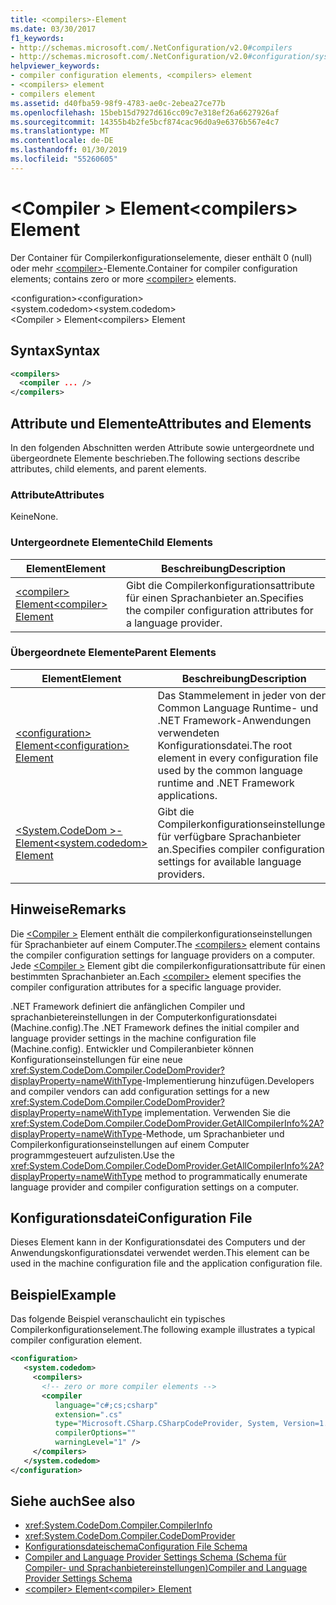 ```yaml
---
title: <compilers>-Element
ms.date: 03/30/2017
f1_keywords:
- http://schemas.microsoft.com/.NetConfiguration/v2.0#compilers
- http://schemas.microsoft.com/.NetConfiguration/v2.0#configuration/system.codedom/compilers
helpviewer_keywords:
- compiler configuration elements, <compilers> element
- <compilers> element
- compilers element
ms.assetid: d40fba59-98f9-4783-ae0c-2ebea27ce77b
ms.openlocfilehash: 15beb15d7927d616cc09c7e318ef26a6627926af
ms.sourcegitcommit: 14355b4b2fe5bcf874cac96d0a9e6376b567e4c7
ms.translationtype: MT
ms.contentlocale: de-DE
ms.lasthandoff: 01/30/2019
ms.locfileid: "55260605"
---
```

# <a name="compilers-element"></a><span data-ttu-id="b5e32-102">\<Compiler > Element</span><span class="sxs-lookup"><span data-stu-id="b5e32-102">\<compilers> Element</span></span>
<span data-ttu-id="b5e32-103">Der Container für Compilerkonfigurationselemente, dieser enthält 0 (null) oder mehr [\<compiler>](../../../../../docs/framework/configure-apps/file-schema/compiler/compiler-element.md)-Elemente.</span><span class="sxs-lookup"><span data-stu-id="b5e32-103">Container for compiler configuration elements; contains zero or more [\<compiler>](../../../../../docs/framework/configure-apps/file-schema/compiler/compiler-element.md) elements.</span></span>  
  
 <span data-ttu-id="b5e32-104">\<configuration></span><span class="sxs-lookup"><span data-stu-id="b5e32-104">\<configuration></span></span>  
<span data-ttu-id="b5e32-105">\<system.codedom></span><span class="sxs-lookup"><span data-stu-id="b5e32-105">\<system.codedom></span></span>  
<span data-ttu-id="b5e32-106">\<Compiler > Element</span><span class="sxs-lookup"><span data-stu-id="b5e32-106">\<compilers> Element</span></span>  
  
## <a name="syntax"></a><span data-ttu-id="b5e32-107">Syntax</span><span class="sxs-lookup"><span data-stu-id="b5e32-107">Syntax</span></span>  
  
```xml  
<compilers>  
  <compiler ... />  
</compilers>  
```  
  
## <a name="attributes-and-elements"></a><span data-ttu-id="b5e32-108">Attribute und Elemente</span><span class="sxs-lookup"><span data-stu-id="b5e32-108">Attributes and Elements</span></span>  
 <span data-ttu-id="b5e32-109">In den folgenden Abschnitten werden Attribute sowie untergeordnete und übergeordnete Elemente beschrieben.</span><span class="sxs-lookup"><span data-stu-id="b5e32-109">The following sections describe attributes, child elements, and parent elements.</span></span>  
  
### <a name="attributes"></a><span data-ttu-id="b5e32-110">Attribute</span><span class="sxs-lookup"><span data-stu-id="b5e32-110">Attributes</span></span>  
 <span data-ttu-id="b5e32-111">Keine</span><span class="sxs-lookup"><span data-stu-id="b5e32-111">None.</span></span>  
  
### <a name="child-elements"></a><span data-ttu-id="b5e32-112">Untergeordnete Elemente</span><span class="sxs-lookup"><span data-stu-id="b5e32-112">Child Elements</span></span>  
  
|<span data-ttu-id="b5e32-113">Element</span><span class="sxs-lookup"><span data-stu-id="b5e32-113">Element</span></span>|<span data-ttu-id="b5e32-114">Beschreibung</span><span class="sxs-lookup"><span data-stu-id="b5e32-114">Description</span></span>|  
|-------------|-----------------|  
|[<span data-ttu-id="b5e32-115">\<compiler> Element</span><span class="sxs-lookup"><span data-stu-id="b5e32-115">\<compiler> Element</span></span>](../../../../../docs/framework/configure-apps/file-schema/compiler/compiler-element.md)|<span data-ttu-id="b5e32-116">Gibt die Compilerkonfigurationsattribute für einen Sprachanbieter an.</span><span class="sxs-lookup"><span data-stu-id="b5e32-116">Specifies the compiler configuration attributes for a language provider.</span></span>|  
  
### <a name="parent-elements"></a><span data-ttu-id="b5e32-117">Übergeordnete Elemente</span><span class="sxs-lookup"><span data-stu-id="b5e32-117">Parent Elements</span></span>  
  
|<span data-ttu-id="b5e32-118">Element</span><span class="sxs-lookup"><span data-stu-id="b5e32-118">Element</span></span>|<span data-ttu-id="b5e32-119">Beschreibung</span><span class="sxs-lookup"><span data-stu-id="b5e32-119">Description</span></span>|  
|-------------|-----------------|  
|[<span data-ttu-id="b5e32-120">\<configuration> Element</span><span class="sxs-lookup"><span data-stu-id="b5e32-120">\<configuration> Element</span></span>](../../../../../docs/framework/configure-apps/file-schema/configuration-element.md)|<span data-ttu-id="b5e32-121">Das Stammelement in jeder von den Common Language Runtime- und .NET Framework-Anwendungen verwendeten Konfigurationsdatei.</span><span class="sxs-lookup"><span data-stu-id="b5e32-121">The root element in every configuration file used by the common language runtime and .NET Framework applications.</span></span>|  
|[<span data-ttu-id="b5e32-122">\<System.CodeDom >-Element</span><span class="sxs-lookup"><span data-stu-id="b5e32-122">\<system.codedom> Element</span></span>](../../../../../docs/framework/configure-apps/file-schema/compiler/system-codedom-element.md)|<span data-ttu-id="b5e32-123">Gibt die Compilerkonfigurationseinstellungen für verfügbare Sprachanbieter an.</span><span class="sxs-lookup"><span data-stu-id="b5e32-123">Specifies compiler configuration settings for available language providers.</span></span>|  
  
## <a name="remarks"></a><span data-ttu-id="b5e32-124">Hinweise</span><span class="sxs-lookup"><span data-stu-id="b5e32-124">Remarks</span></span>  
 <span data-ttu-id="b5e32-125">Die [ \<Compiler >](../../../../../docs/framework/configure-apps/file-schema/compiler/compilers-element.md) Element enthält die compilerkonfigurationseinstellungen für Sprachanbieter auf einem Computer.</span><span class="sxs-lookup"><span data-stu-id="b5e32-125">The [\<compilers>](../../../../../docs/framework/configure-apps/file-schema/compiler/compilers-element.md) element contains the compiler configuration settings for language providers on a computer.</span></span> <span data-ttu-id="b5e32-126">Jede [ \<Compiler >](../../../../../docs/framework/configure-apps/file-schema/compiler/compiler-element.md) Element gibt die compilerkonfigurationsattribute für einen bestimmten Sprachanbieter an.</span><span class="sxs-lookup"><span data-stu-id="b5e32-126">Each [\<compiler>](../../../../../docs/framework/configure-apps/file-schema/compiler/compiler-element.md) element specifies the compiler configuration attributes for a specific language provider.</span></span>  
  
 <span data-ttu-id="b5e32-127">.NET Framework definiert die anfänglichen Compiler und sprachanbietereinstellungen in der Computerkonfigurationsdatei (Machine.config).</span><span class="sxs-lookup"><span data-stu-id="b5e32-127">The .NET Framework defines the initial compiler and language provider settings in the machine configuration file (Machine.config).</span></span> <span data-ttu-id="b5e32-128">Entwickler und Compileranbieter können Konfigurationseinstellungen für eine neue <xref:System.CodeDom.Compiler.CodeDomProvider?displayProperty=nameWithType>-Implementierung hinzufügen.</span><span class="sxs-lookup"><span data-stu-id="b5e32-128">Developers and compiler vendors can add configuration settings for a new <xref:System.CodeDom.Compiler.CodeDomProvider?displayProperty=nameWithType> implementation.</span></span> <span data-ttu-id="b5e32-129">Verwenden Sie die <xref:System.CodeDom.Compiler.CodeDomProvider.GetAllCompilerInfo%2A?displayProperty=nameWithType>-Methode, um Sprachanbieter und Compilerkonfigurationseinstellungen auf einem Computer programmgesteuert aufzulisten.</span><span class="sxs-lookup"><span data-stu-id="b5e32-129">Use the <xref:System.CodeDom.Compiler.CodeDomProvider.GetAllCompilerInfo%2A?displayProperty=nameWithType> method to programmatically enumerate language provider and compiler configuration settings on a computer.</span></span>  
  
## <a name="configuration-file"></a><span data-ttu-id="b5e32-130">Konfigurationsdatei</span><span class="sxs-lookup"><span data-stu-id="b5e32-130">Configuration File</span></span>  
 <span data-ttu-id="b5e32-131">Dieses Element kann in der Konfigurationsdatei des Computers und der Anwendungskonfigurationsdatei verwendet werden.</span><span class="sxs-lookup"><span data-stu-id="b5e32-131">This element can be used in the machine configuration file and the application configuration file.</span></span>  
  
## <a name="example"></a><span data-ttu-id="b5e32-132">Beispiel</span><span class="sxs-lookup"><span data-stu-id="b5e32-132">Example</span></span>  
 <span data-ttu-id="b5e32-133">Das folgende Beispiel veranschaulicht ein typisches Compilerkonfigurationselement.</span><span class="sxs-lookup"><span data-stu-id="b5e32-133">The following example illustrates a typical compiler configuration element.</span></span>  
  
```xml  
<configuration>  
   <system.codedom>  
     <compilers>  
       <!-- zero or more compiler elements -->  
       <compiler   
          language="c#;cs;csharp"   
          extension=".cs"  
          type="Microsoft.CSharp.CSharpCodeProvider, System, Version=1.0.5000.0, Culture=neutral, PublicKeyToken=b77a5c561934e089"  
          compilerOptions=""    
          warningLevel="1" />  
     </compilers>  
   </system.codedom>  
</configuration>  
```  
  
## <a name="see-also"></a><span data-ttu-id="b5e32-134">Siehe auch</span><span class="sxs-lookup"><span data-stu-id="b5e32-134">See also</span></span>
- <xref:System.CodeDom.Compiler.CompilerInfo>
- <xref:System.CodeDom.Compiler.CodeDomProvider>
- [<span data-ttu-id="b5e32-135">Konfigurationsdateischema</span><span class="sxs-lookup"><span data-stu-id="b5e32-135">Configuration File Schema</span></span>](../../../../../docs/framework/configure-apps/file-schema/index.md)
- [<span data-ttu-id="b5e32-136">Compiler and Language Provider Settings Schema (Schema für Compiler- und Sprachanbietereinstellungen)</span><span class="sxs-lookup"><span data-stu-id="b5e32-136">Compiler and Language Provider Settings Schema</span></span>](../../../../../docs/framework/configure-apps/file-schema/compiler/index.md)
- [<span data-ttu-id="b5e32-137">\<compiler> Element</span><span class="sxs-lookup"><span data-stu-id="b5e32-137">\<compiler> Element</span></span>](../../../../../docs/framework/configure-apps/file-schema/compiler/compiler-element.md)
